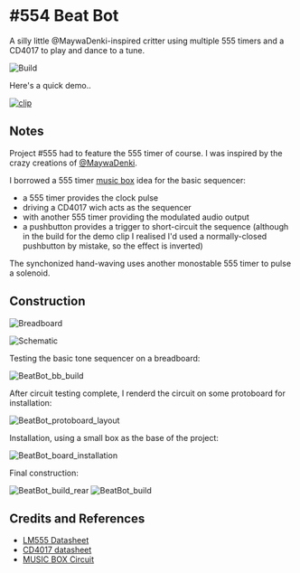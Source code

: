 # #554 Beat Bot

A silly little @MaywaDenki-inspired critter using multiple 555 timers and a CD4017 to play and dance to a tune.

![Build](./assets/BeatBot_build.jpg?raw=true)

Here's a quick demo..

[![clip](https://img.youtube.com/vi/IHyEona3Ixk/0.jpg)](https://www.youtube.com/watch?v=IHyEona3Ixk)

## Notes

Project #555 had to feature the 555 timer of course.
I was inspired by the crazy creations of [@MaywaDenki](https://twitter.com/MaywaDenki).

I borrowed a 555 timer [music box](http://www.555-timer-circuits.com/music-box.html) idea for the basic sequencer:

* a 555 timer provides the clock pulse
* driving a CD4017 wich acts as the sequencer
* with another 555 timer providing the modulated audio output
* a pushbutton provides a trigger to short-circuit the sequence (although in the build for the demo clip I realised I'd used a normally-closed pushbutton by mistake, so the effect is inverted)

The synchonized hand-waving uses another monostable 555 timer to pulse a solenoid.

## Construction

![Breadboard](./assets/BeatBot_bb.jpg?raw=true)

![Schematic](./assets/BeatBot_schematic.jpg?raw=true)

Testing the basic tone sequencer on a breadboard:

![BeatBot_bb_build](./assets/BeatBot_bb_build.jpg?raw=true)

After circuit testing complete, I renderd the circuit on some protoboard for installation:

![BeatBot_protoboard_layout](./assets/BeatBot_protoboard_layout.jpg?raw=true)

Installation, using a small box as the base of the project:

![BeatBot_board_installation](./assets/BeatBot_board_installation.jpg?raw=true)

Final construction:

![BeatBot_build_rear](./assets/BeatBot_build_rear.jpg?raw=true)
![BeatBot_build](./assets/BeatBot_build.jpg?raw=true)

## Credits and References

* [LM555 Datasheet](https://www.futurlec.com/Linear/LM555CN.shtml)
* [CD4017 datasheet](https://www.futurlec.com/4000Series/CD4017.shtml)
* [MUSIC BOX Circuit](http://www.555-timer-circuits.com/music-box.html)
